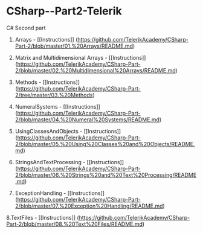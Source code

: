 # CSharp--Part2-Telerik
C# Second part

1. Arrays     -    [[Instructions]]
(https://github.com/TelerikAcademy/CSharp-Part-2/blob/master/01.%20Arrays/README.md)

2. Matrix and Multidimensional Arrays   -   [[Instructions]] (https://github.com/TelerikAcademy/CSharp-Part-2/blob/master/02.%20Multidimensional%20Arrays/README.md)

3. Methods    -    [[Instructions]]   
(https://github.com/TelerikAcademy/CSharp-Part-2/tree/master/03.%20Methods)

4. NumeralSystems   -   [[Instructions]] 
(https://github.com/TelerikAcademy/CSharp-Part-2/blob/master/04.%20Numeral%20Systems/README.md)

5. UsingClassesAndObjects   -   [[Instructions]] 
(https://github.com/TelerikAcademy/CSharp-Part-2/blob/master/05.%20Using%20Classes%20and%20Objects/README.md)

6. StringsAndTextProcessing   -   [[Instructions]]
(https://github.com/TelerikAcademy/CSharp-Part-2/blob/master/06.%20Strings%20and%20Text%20Processing/README.md)

7. ExceptionHandling  -   [[Instructions]]
(https://github.com/TelerikAcademy/CSharp-Part-2/blob/master/07.%20Exception%20Handling/README.md)

8.TextFiles   -   [[Instructions]]
(https://github.com/TelerikAcademy/CSharp-Part-2/blob/master/08.%20Text%20Files/README.md)
